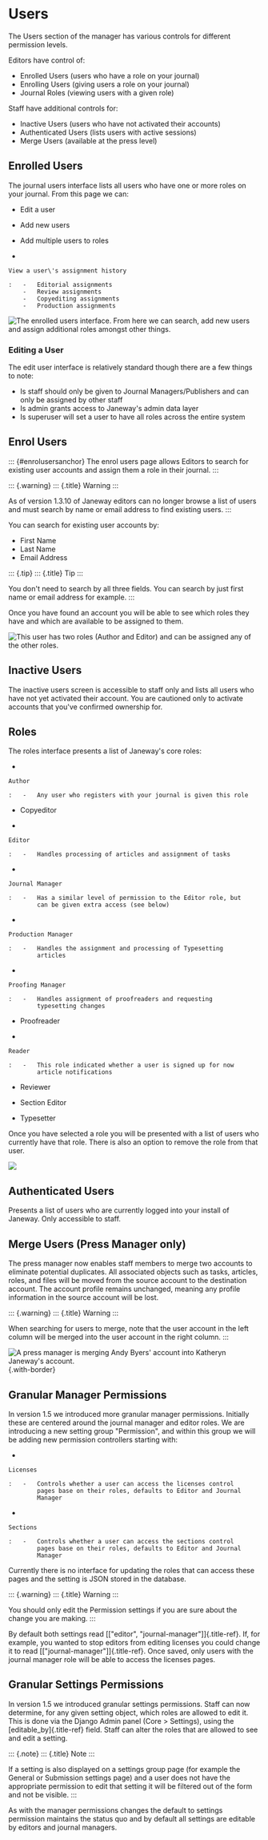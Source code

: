 Users
=====

The Users section of the manager has various controls for different
permission levels.

Editors have control of:

-   Enrolled Users (users who have a role on your journal)
-   Enrolling Users (giving users a role on your journal)
-   Journal Roles (viewing users with a given role)

Staff have additional controls for:

-   Inactive Users (users who have not activated their accounts)
-   Authenticated Users (lists users with active sessions)
-   Merge Users (available at the press level)

Enrolled Users
--------------

The journal users interface lists all users who have one or more roles
on your journal. From this page we can:

-   Edit a user

-   Add new users

-   Add multiple users to roles

-   

    View a user\'s assignment history

    :   -   Editorial assignments
        -   Review assignments
        -   Copyediting assignments
        -   Production assignments

![The enrolled users interface. From here we can search, add new users
and assign additional roles amongst other
things.](../../nstatic/enrolled_users.png)

### Editing a User

The edit user interface is relatively standard though there are a few
things to note:

-   Is staff should only be given to Journal Managers/Publishers and can
    only be assigned by other staff
-   Is admin grants access to Janeway\'s admin data layer
-   Is superuser will set a user to have all roles across the entire
    system

Enrol Users
-----------

::: {#enrolusersanchor}
The enrol users page allows Editors to search for existing user accounts
and assign them a role in their journal.
:::

::: {.warning}
::: {.title}
Warning
:::

As of version 1.3.10 of Janeway editors can no longer browse a list of
users and must search by name or email address to find existing users.
:::

You can search for existing user accounts by:

-   First Name
-   Last Name
-   Email Address

::: {.tip}
::: {.title}
Tip
:::

You don\'t need to search by all three fields. You can search by just
first name or email address for example.
:::

Once you have found an account you will be able to see which roles they
have and which are available to be assigned to them.

![This user has two roles (Author and Editor) and can be assigned any of
the other roles.](../../nstatic/enrol_user.gif)

Inactive Users
--------------

The inactive users screen is accessible to staff only and lists all
users who have not yet activated their account. You are cautioned only
to activate accounts that you\'ve confirmed ownership for.

Roles
-----

The roles interface presents a list of Janeway\'s core roles:

-   

    Author

    :   -   Any user who registers with your journal is given this role

-   Copyeditor

-   

    Editor

    :   -   Handles processing of articles and assignment of tasks

-   

    Journal Manager

    :   -   Has a similar level of permission to the Editor role, but
            can be given extra access (see below)

-   

    Production Manager

    :   -   Handles the assignment and processing of Typesetting
            articles

-   

    Proofing Manager

    :   -   Handles assignment of proofreaders and requesting
            typesetting changes

-   Proofreader

-   

    Reader

    :   -   This role indicated whether a user is signed up for now
            article notifications

-   Reviewer

-   Section Editor

-   Typesetter

Once you have selected a role you will be presented with a list of users
who currently have that role. There is also an option to remove the role
from that user.

![](../../nstatic/roles.gif)

Authenticated Users
-------------------

Presents a list of users who are currently logged into your install of
Janeway. Only accessible to staff.

Merge Users (Press Manager only)
--------------------------------

The press manager now enables staff members to merge two accounts to
eliminate potential duplicates. All associated objects such as tasks,
articles, roles, and files will be moved from the source account to the
destination account. The account profile remains unchanged, meaning any
profile information in the source account will be lost.

::: {.warning}
::: {.title}
Warning
:::

When searching for users to merge, note that the user account in the
left column will be merged into the user account in the right column.
:::

![A press manager is merging Andy Byers\' account into Katheryn
Janeway\'s account.](../../nstatic/merge_users.gif){.with-border}

Granular Manager Permissions
----------------------------

In version 1.5 we introduced more granular manager permissions.
Initially these are centered around the journal manager and editor
roles. We are introducing a new setting group \"Permission\", and within
this group we will be adding new permission controllers starting with:

-   

    Licenses

    :   -   Controls whether a user can access the licenses control
            pages base on their roles, defaults to Editor and Journal
            Manager

-   

    Sections

    :   -   Controls whether a user can access the sections control
            pages base on their roles, defaults to Editor and Journal
            Manager

Currently there is no interface for updating the roles that can access
these pages and the setting is JSON stored in the database.

::: {.warning}
::: {.title}
Warning
:::

You should only edit the Permission settings if you are sure about the
change you are making.
:::

By default both settings read [\[\"editor\",
\"journal-manager\"\]]{.title-ref}. If, for example, you wanted to stop
editors from editing licenses you could change it to read
[\[\"journal-manager\"\]]{.title-ref}. Once saved, only users with the
journal manager role will be able to access the licenses pages.

Granular Settings Permissions
-----------------------------

In version 1.5 we introduced granular settings permissions. Staff can
now determine, for any given setting object, which roles are allowed to
edit it. This is done via the Django Admin panel (Core \> Settings),
using the [editable\_by]{.title-ref} field. Staff can alter the roles
that are allowed to see and edit a setting.

::: {.note}
::: {.title}
Note
:::

If a setting is also displayed on a settings group page (for example the
General or Submission settings page) and a user does not have the
appropriate permission to edit that setting it will be filtered out of
the form and not be visible.
:::

As with the manager permissions changes the default to settings
permission maintains the status quo and by default all settings are
editable by editors and journal managers.

